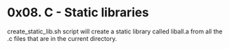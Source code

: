 # 0x08. C - Static libraries
create\_static\_lib.sh script will create a static library called liball.a from all the .c files that are in the current directory.
